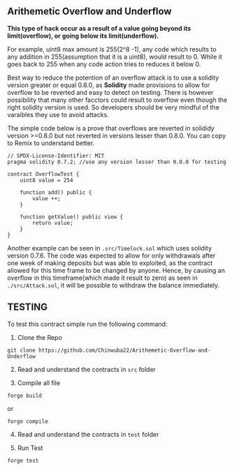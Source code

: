 ## Arithemetic Overflow and Underflow

**This type of hack occur as a result of a value going beyond its limit(overflow), or going below its limit(underflow).**

For example, uint8 max amount is 255(2^8 -1), any code which results to any addition in 255(assumption that it is a uint8), would result to 0. While it goes back to 255 when any code action tries to reduces it below 0.

Best way to reduce the potention of an overflow attack is to use a solidity version greater or equal 0.8.0, as **Solidity** made provisions to allow for overflow to be reverted and easy to detect on testing. There is however possibility that many other facctors could result to overflow even though the right solidity version is used. So developers should be very mindful of the varaibles they use to avoid attacks.

The simple code below is a prove that overflows are reverted in solididy version >=0.8.0 but not reverted in versions lesser than 0.8.0. You can copy to Remix to understand better.

```shell
// SPDX-License-Identifier: MIT
pragma solidity 0.7.2; //use any version lesser than 0.8.0 for testing

contract OverflowTest {
    uint8 value = 254

    function add() public {
        value ++;
    }

    function getValue() public view {
        return value;
    }
}
```

Another example can be seen in `.src/Timelock.sol` which uses solidity version 0.7.6. The code was expected to allow for only withdrawals after one week of making deposits but was able to exploited, as the contract allowed for this time frame to be changed by anyone. Hence, by causing an overflow in this timeframe(which made it result to zero) as seen in `./src/Attack.sol`, it will be possible to withdraw the balance immediately.

## TESTING

To test this contract simple run the following command:

1. Clone the Repo

```shell
git clone https://github.com/Chinwuba22/Arithemetic-Overflow-and-Underflow
```

2. Read and understand the contracts in `src` folder

3. Compile all file

```shell
forge build
```

or

```shell
forge compile
```

4. Read and understand the contracts in `test` folder

5. Run Test

```shell
forge test
```
